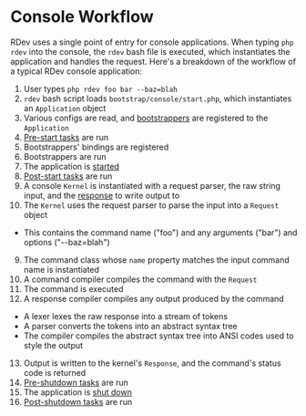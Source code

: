 # Console Workflow

RDev uses a single point of entry for console applications.  When typing `php rdev` into the console, the `rdev` bash file is executed, which instantiates the application and handles the request.  Here's a breakdown of the workflow of a typical RDev console application:

1. User types `php rdev foo bar --baz=blah`
2. `rdev` bash script loads `bootstrap/console/start.php`, which instantiates an `Application` object
3. Various configs are read, and [bootstrappers](bootstrappers) are registered to the `Application`
4. [Pre-start tasks](application#pre-start-tasks) are run
  1. Bootstrappers' bindings are registered
  2. Bootstrappers are run
5. The application is [started](application#start-task)
6. [Post-start tasks](application#post-start-tasks) are run
7. A console `Kernel` is instantiated with a request parser, the raw string input, and the [response](console#responses) to write output to
8. The `Kernel` uses the request parser to parse the input into a `Request` object
  * This contains the command name ("foo") and any arguments ("bar") and options ("--baz=blah")
9. The command class whose `name` property matches the input command name is instantiated
10. A command compiler compiles the command with the `Request`
11. The command is executed
12. A response compiler compiles any output produced by the command
  * A lexer lexes the raw response into a stream of tokens
  * A parser converts the tokens into an abstract syntax tree
  * The compiler compiles the abstract syntax tree into ANSI codes used to style the output
13. Output is written to the kernel's `Response`, and the command's status code is returned
14. [Pre-shutdown tasks](application#pre-shutdown-tasks) are run
15. The application is [shut down](application#shutdown-task)
16. [Post-shutdown tasks](application#post-shutdown-tasks) are run